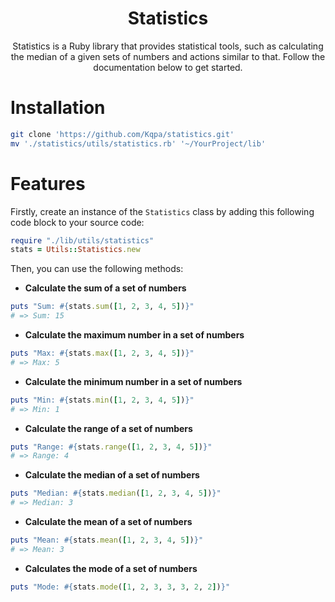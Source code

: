 <div align="center">

# Statistics
Statistics is a Ruby library that provides statistical tools, such as calculating the median of a given sets of numbers and actions similar to that. Follow the documentation below to get started.

</div>

# Installation

```sh
git clone 'https://github.com/Kqpa/statistics.git'
mv './statistics/utils/statistics.rb' '~/YourProject/lib'
```

# Features

Firstly, create an instance of the `Statistics` class by adding this following code block to your source code:

```rb
require "./lib/utils/statistics"
stats = Utils::Statistics.new
```

Then, you can use the following methods:

* **Calculate the sum of a set of numbers**

```rb
puts "Sum: #{stats.sum([1, 2, 3, 4, 5])}"
# => Sum: 15
```

* **Calculate the maximum number in a set of numbers**

```rb
puts "Max: #{stats.max([1, 2, 3, 4, 5])}"
# => Max: 5
```

* **Calculate the minimum number in a set of numbers**

```rb
puts "Min: #{stats.min([1, 2, 3, 4, 5])}"
# => Min: 1
```

* **Calculate the range of a set of numbers**

```rb
puts "Range: #{stats.range([1, 2, 3, 4, 5])}"
# => Range: 4
```

* **Calculate the median of a set of numbers**

```rb
puts "Median: #{stats.median([1, 2, 3, 4, 5])}"
# => Median: 3
```

* **Calculate the mean of a set of numbers**

```rb
puts "Mean: #{stats.mean([1, 2, 3, 4, 5])}"
# => Mean: 3
```

* **Calculates the mode of a set of numbers**

```rb
puts "Mode: #{stats.mode([1, 2, 3, 3, 3, 2, 2])}"

```

